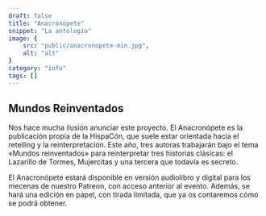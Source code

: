 ```yaml
---
draft: false
title: "Anacronópete"
snippet: "La antología"
image: {
    src: "public/anacronopete-min.jpg",
    alt: "alt"
}
category: "info"
tags: []
---
```


## Mundos Reinventados

Nos hace mucha ilusión anunciar este proyecto. El Anacronópete es la publicación propia de la HispaCón, que suele estar orientada hacia el retelling y la reinterpretación. Este año, tres autoras trabajarán bajo el tema «Mundos reinventados» para reinterpretar tres historias clásicas: el Lazarillo de Tormes, Mujercitas y una tercera que todavía es secreto.

El Anacronópete estará disponible en versión audiolibro y digital para los mecenas de nuestro Patreon, con acceso anterior al evento. Además, se hará una edición en papel, con tirada limitada, que ya os contaremos cómo se podrá obtener.
